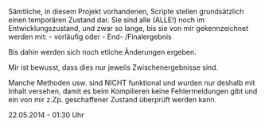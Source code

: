 Sämtliche, in diesem Projekt vorhandenen, Scripte stellen grundsätzlich einen temporären Zustand dar.
Sie sind alle (ALLE!) noch im Entwicklungszustand, und zwar so lange, bis sie von mir gekennzeichnet werden mit:
	- vorläufig oder 
	- End- /Finalergebnis
	
Bis dahin werden sich noch etliche Änderungen ergeben.

Mir ist bewusst, dass dies nur jeweils Zwischenergebnisse sind.

Manche Methoden usw. sind NICHT funktional und wurden nur deshalb mit Inhalt versehen, damit es beim 
Kompilieren keine Fehlermeldungen gibt und ein von mir z.Zp. geschaffener Zustand überprüft werden kann.

22.05.2014 - 01:30 Uhr